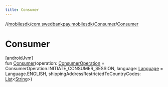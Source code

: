 ```yaml
---
title: Consumer
---
```

//[mobilesdk](../../../index.html)/[com.swedbankpay.mobilesdk](../index.html)/[Consumer](index.html)/[Consumer](-consumer.html)



# Consumer



[androidJvm]\
fun [Consumer](-consumer.html)(operation: [ConsumerOperation](../-consumer-operation/index.html) = ConsumerOperation.INITIATE_CONSUMER_SESSION, language: [Language](../-language/index.html) = Language.ENGLISH, shippingAddressRestrictedToCountryCodes: [List](https://kotlinlang.org/api/latest/jvm/stdlib/kotlin.collections/-list/index.html)&lt;[String](https://kotlinlang.org/api/latest/jvm/stdlib/kotlin/-string/index.html)&gt;)




